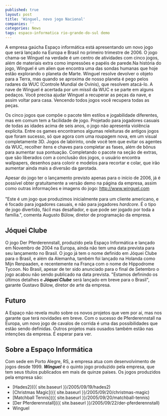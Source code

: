 ```yaml
---
published: true
layout: post
title: 'Winguel, novo jogo Nacional'
companies: ''
categories: News
tags: espaco-informatica rio-grande-do-sul demo
---
```

A empresa gaúcha Espaço informática está apresentando um novo jogo que será lançado na Europa e Brasil no primeiro trimestre de 2006. O jogo chama-se Winguel na verdade é um centro de atividades com cinco jogos, além de materiais extra como impressões e papéis de parede.Na história do jogo, Winguel é um alien que encontra uma das sondas humanas que hoje estão explorando o planeta de Marte. Winguel resolve devolver o objeto para a Terra, mas quando se aproxima de nosso planeta é pego pelos radares da WUC (Controle Mundial de Ovinis), que resolvem atacá-lo. A nave de Winguel é acertada por um míssil da WUC e se parte em alguns pedaços. Você precisa ajudar Winguel a recuperar as peças da nave, e assim voltar para casa. Vencendo todos jogos você recupera todas as peças.

Os cinco jogos que compõe o pacote têm estilos e jogabilidade diferentes, mas em comum tem a facilidade de jogo. Projetado para jogadores casuais de todas as idades acima de seis anos, o jogo não apresenta violência explícita. Entre os games encontramos algumas releituras de antigos jogos que foram sucesso, só que agora com uma roupagem nova, em um visual completamente 3D. Jogos de labirinto, onde você tem que evitar os agentes da WUC, recolher itens e chaves para completar as fases, além de bônus para aumentar sua pontuação. Completando o pacote na seção de extras, que são liberados com a conclusão dos jogos, o usuário encontra wallpapers, desenhos para colorir e modelos para recortar e colar, que irão aumentar ainda mais a diversão da garotada.

Apesar do jogo ter o lançamento previsto apenas para o início de 2006, já é possível obter gratuitamente a versão demo na página da empresa, assim como outras informações e imagens do jogo: <a title="http://www.winguel.com/" href="http://www.winguel.com/" target="_blank">http://www.winguel.com</a>
<br title="http://www.winguel.com/" /><br title="http://www.winguel.com/" />"Este é um jogo que produzimos inicialmente para um cliente americano, e é focado para jogadores casuais, e não para jogadores <i>hardcore</i>. É o tipo de jogo divertido, fácil mas desafiador, e que pode ser jogado por toda a família.", comenta Augusto Bülow, diretor de programação da empresa.
## Jóquei Clube
O jogo Der Pferderennstall, produzido pela Espaço Informática e lançado em Novembro de 2004 na Europa, ainda não tem uma data prevista para seu lançamento no Brasil. O jogo já tem o nome definido em Jóquei Clube para o Brasil, e além da Alemanha, também foi lançado na Holanda como Mijn Renpaaden, e recentemente na França com o nome de Hippodrome Tycoon.
No Brasil, apesar de ter sido anunciado para o final de Setembro o jogo acabou não sendo publicado na data prevista. "Estamos definindo os últimos detalhes e <b><i>Jóquei Clube</i></b> será lançado em breve para o Brasil", garante Gustavo Bülow, diretor de arte da empresa.
## Futuro
A Espaço não revela muito sobre os novos projetos que vem por ai, mas nos garante que terá novidades em breve. Com o sucesso de Pferderennstall na Europa, um novo jogo de cavalos de corrida é uma das possibilidades que estão sendo definidas. Outros projetos mais ousados também estão nas intenções da empresa. É esperar para ver.
## Sobre a Espaço Informática
Com sede em Porto Alegre, RS, a empresa atua com desenvolvimento de jogos desde 1999. <b><i>Winguel</i></b> é o quinto jogo produzido pela empresa, que tem seus títulos publicados em mais de quinze paises. Os jogos produzidos pela empresa são:
<ul>
	<li>[Hades2]({{ site.baseurl }}/2005/09/19/hades2)
</li>
	<li>[Christmas Magic]({{ site.baseurl }}/2005/09/20/christmas-magic)
</li>
	<li>[Matchball Tennis]({{ site.baseurl }}/2005/09/20/matchball-tennis)
</li>
	<li>[Der Pferderennstall]({{ site.baseurl }}/2005/09/22/der-pferderennstall)
</li>
	<li>Winguel</li>
</ul>